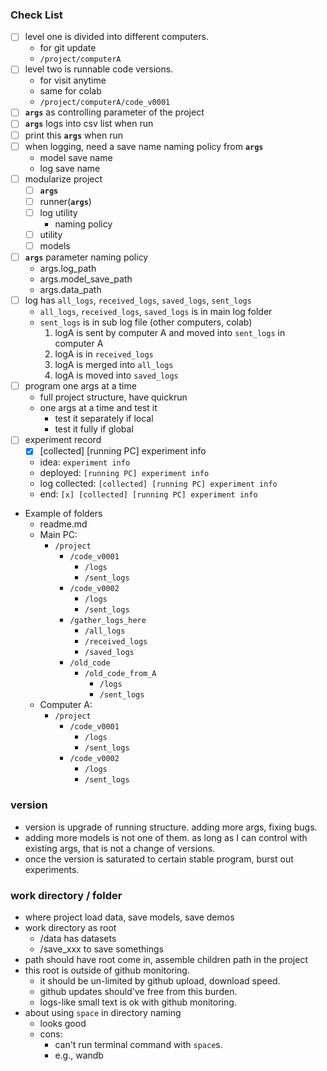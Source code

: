 ### Check List
- [ ] level one is divided into different computers.
    - for git update
    - `/project/computerA`
- [ ] level two is runnable code versions.
    - for visit anytime
    - same for colab
    - `/project/computerA/code_v0001`
- [ ] **`args`** as controlling parameter of the project
- [ ] **`args`** logs into csv list when run
- [ ] print this **`args`** when run
- [ ] when logging, need a save name naming policy from **`args`**
    - model save name
    - log save name
- [ ] modularize project
    - [ ] **`args`**
    - [ ] runner(**`args`**)
    - [ ] log utility
        - naming policy
    - [ ] utility
    - [ ] models
- [ ] **`args`** parameter naming policy
    - args.log_path
    - args.model_save_path
    - args.data_path
- [ ] log has `all_logs`, `received_logs`, `saved_logs`, `sent_logs`
    - `all_logs`, `received_logs`, `saved_logs` is in main log folder
    - `sent_logs` is in sub log file (other computers, colab)
        1. logA is sent by computer A and moved into `sent_logs` in computer A
        1. logA is in `received_logs`
        1. logA is merged into `all_logs`
        1. logA is moved into `saved_logs`
- [ ] program one args at a time
    - full project structure, have quickrun
    - one args at a time and test it
        - test it separately if local
        - test it fully if global
- [ ] experiment record
    - [x] [collected] [running PC] experiment info
    - idea: `experiment info`
    - deployed: `[running PC] experiment info`
    - log collected: `[collected] [running PC] experiment info`
    - end: `[x] [collected] [running PC] experiment info`
- Example of folders
    - readme.md
    - Main PC:
        - `/project`
            - `/code_v0001`
                - `/logs`
                - `/sent_logs`
            - `/code_v0002`
                - `/logs`
                - `/sent_logs`
            - `/gather_logs_here`
                - `/all_logs`
                - `/received_logs`
                - `/saved_logs`
            - `/old_code`
                - `/old_code_from_A`
                    - `/logs`
                    - `/sent_logs`
    - Computer A:
        - `/project`
            - `/code_v0001`
                - `/logs`
                - `/sent_logs`
            - `/code_v0002`
                - `/logs`
                - `/sent_logs`

### version
- version is upgrade of running structure.
adding more args, fixing bugs.
- adding more models is not one of them.
as long as I can control with existing args,
that is not a change of versions.
- once the version is saturated to certain
stable program, burst out experiments.

### work directory / folder
- where project load data, save models, save demos
- work directory as root
    - /data has datasets
    - /save_xxx to save somethings
- path should have root come in, assemble children path in the project
- this root is outside of github monitoring.
    - it should be un-limited by github upload, download speed.
    - github updates should've free from this burden.
    - logs-like small text is ok with github monitoring.
- about using `space` in directory naming
    - looks good
    - cons:
        - can't run terminal command with `space`s.
        - e.g., wandb